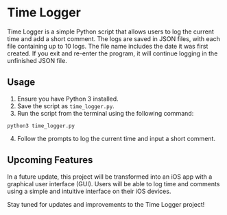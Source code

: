 # Time Logger

Time Logger is a simple Python script that allows users to log the current time and add a short comment. The logs are saved in JSON files, with each file containing up to 10 logs. The file name includes the date it was first created. If you exit and re-enter the program, it will continue logging in the unfinished JSON file.

## Usage

1. Ensure you have Python 3 installed.
2. Save the script as `time_logger.py`.
3. Run the script from the terminal using the following command:

```
python3 time_logger.py
```

4. Follow the prompts to log the current time and input a short comment.

## Upcoming Features

In a future update, this project will be transformed into an iOS app with a graphical user interface (GUI). Users will be able to log time and comments using a simple and intuitive interface on their iOS devices.

Stay tuned for updates and improvements to the Time Logger project!

